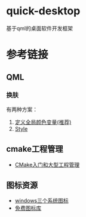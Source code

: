 # quick-desktop
基于qml的桌面软件开发框架

# 参考链接
## QML
### 换肤
有两种方案：
1. [定义全局颜色变量(推荐)](https://blog.csdn.net/gongjianbo1992/article/details/124080543)
2. [Style](https://doc.qt.io/qt-6/qtquickcontrols2-styles.html#related-information)
## cmake工程管理
- [CMake入门和大型工程管理](https://www.jianshu.com/p/7e4aa4be239a)

## 图标资源
- [windows三个系统图标](https://www.iconfont.cn/collections/detail?cid=2237)
- [免费图标库](https://icons8.com/)